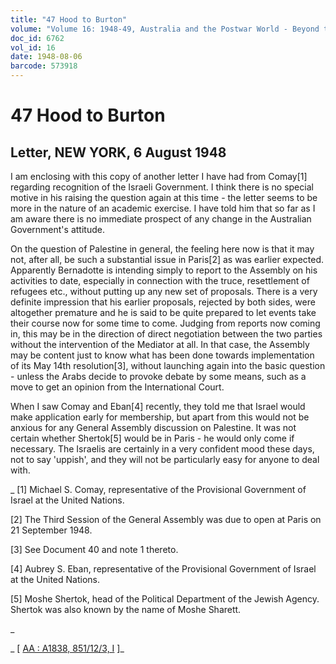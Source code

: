 ```yaml
---
title: "47 Hood to Burton"
volume: "Volume 16: 1948-49, Australia and the Postwar World - Beyond the Region"
doc_id: 6762
vol_id: 16
date: 1948-08-06
barcode: 573918
---
```


# 47 Hood to Burton

## Letter, NEW YORK, 6 August 1948

I am enclosing with this copy of another letter I have had from Comay[1] regarding recognition of the Israeli Government. I think there is no special motive in his raising the question again at this time - the letter seems to be more in the nature of an academic exercise. I have told him that so far as I am aware there is no immediate prospect of any change in the Australian Government's attitude.

On the question of Palestine in general, the feeling here now is that it may not, after all, be such a substantial issue in Paris[2] as was earlier expected. Apparently Bernadotte is intending simply to report to the Assembly on his activities to date, especially in connection with the truce, resettlement of refugees etc., without putting up any new set of proposals. There is a very definite impression that his earlier proposals, rejected by both sides, were altogether premature and he is said to be quite prepared to let events take their course now for some time to come. Judging from reports now coming in, this may be in the direction of direct negotiation between the two parties without the intervention of the Mediator at all. In that case, the Assembly may be content just to know what has been done towards implementation of its May 14th resolution[3], without launching again into the basic question - unless the Arabs decide to provoke debate by some means, such as a move to get an opinion from the International Court.

When I saw Comay and Eban[4] recently, they told me that Israel would make application early for membership, but apart from this would not be anxious for any General Assembly discussion on Palestine. It was not certain whether Shertok[5] would be in Paris - he would only come if necessary. The Israelis are certainly in a very confident mood these days, not to say 'uppish', and they will not be particularly easy for anyone to deal with.

_ [1] Michael S. Comay, representative of the Provisional Government of Israel at the United Nations.

[2] The Third Session of the General Assembly was due to open at Paris on 21 September 1948.

[3] See Document 40 and note 1 thereto.

[4] Aubrey S. Eban, representative of the Provisional Government of Israel at the United Nations.

[5] Moshe Shertok, head of the Political Department of the Jewish Agency. Shertok was also known by the name of Moshe Sharett.

_

_ [ [AA : A1838, 851/12/3, I](http://www.naa.gov.au/cgi-bin/Search?O=I&Number=573918) ]_
